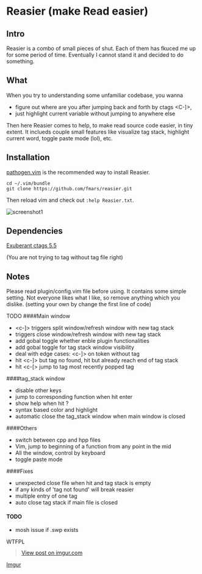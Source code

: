 # Reasier (make Read easier) 

## Intro
Reasier is a combo of small pieces of shut. Each of them has fkuced me up for some period of time. Eventually I cannot stand it and decided to do something. 

## What
When you try to understanding some unfamiliar codebase, you wanna
* figure out where are you after jumping back and forth by ctags <C-]>, 
* just highlight current variable without jumping to anywhere else

Then here Reasier comes to help, to make read source code easier, in tiny extent. It inclueds couple small features like visualize tag stack, highlight current word, toggle paste mode (lol), etc.

## Installation
[pathogen.vim](https://github.com/tpope/vim-pathogen) is the recommended way to install Reasier.

    cd ~/.vim/bundle
    git clone https://github.com/fmars/reasier.git

Then reload vim and check out `:help Reasier.txt`.

![screenshot1](http://i.imgur.com/9BQ4PUD.gifv)

## Dependencies
[Exuberant ctags 5.5](http://ctags.sourceforge.net/)

(You are not trying to tag without tag file right)

## Notes
Please read plugin/config.vim file before using. It contains some simple setting. Not everyone likes what I like, so remove anything which you dislike. (setting your own <leader> by change the first line of code)

TODO
####Main window 
-  <c-]> triggers split window/refresh window with new tag stack
-  <c-t> triggers close window/refresh window with new tag stack
-  add gobal toggle whether enble plugin functionalities
-  add gobal toggle for tag stack window visibility
-  deal with edge cases: <c-]> on token without tag
-  hit <c-]> but tag no found, hit <c-t> but already reach end of tag stack
-  hit <c-[> jump to tag most recently popped tag


####tag_stack window
-  disable other keys
-  jump to corresponding function when hit enter
-  show help when hit ?
-  syntax based color and highlight
-  automatic close the tag_stack window when main window is closed

####Others
-  switch between cpp and hpp files
-  Vim, jump to beginning of a function from any point in the mid
-  All the window, control by keyboard
-  toggle paste mode

####Fixes
-  unexpected close file when hit <C-t> and tag stack is empty
-  if any kinds of 'tag not found' will break reasier
-  multiple entry of one tag
-  auto close tag stack if main file is closed



#### TODO
-  mosh issue if .swp exists

<a href="http://www.wtfpl.net/"><img
       src="http://www.wtfpl.net/wp-content/uploads/2012/12/wtfpl-badge-4.png"
       width="80" height="15" alt="WTFPL" /></a>
       
<blockquote class="imgur-embed-pub" lang="en" data-id="9BQ4PUD"><a href="//imgur.com/9BQ4PUD">View post on imgur.com</a></blockquote><script async src="//s.imgur.com/min/embed.js" charset="utf-8"></script>

[Imgur](http://i.imgur.com/9BQ4PUD.gifv)
